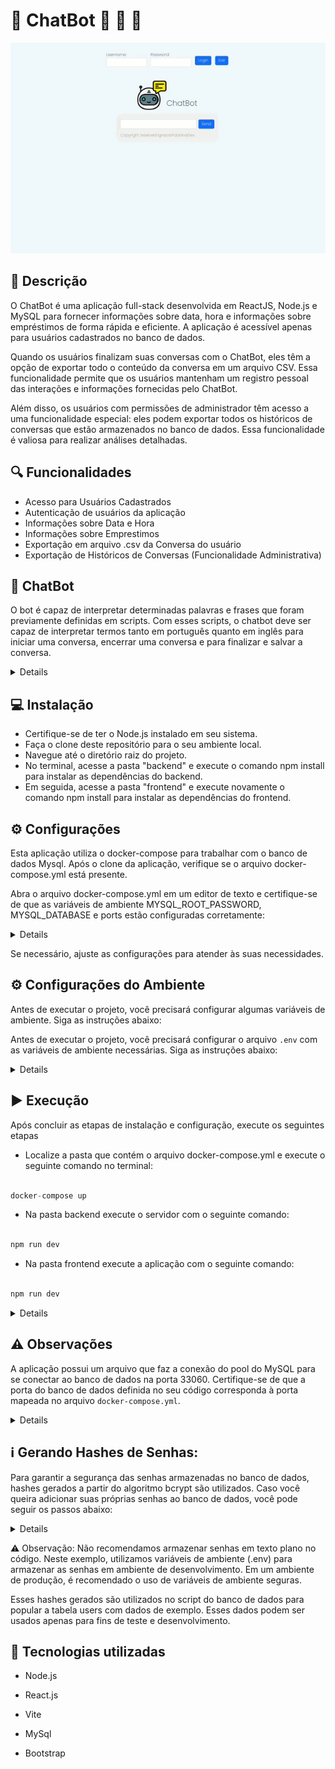 #  🤖 ChatBot  💬 💬 💬

<div align="center">
  
![Art](art.gif)

</div> 
 
##

## :memo: Descrição
<p> O ChatBot é uma aplicação full-stack desenvolvida em ReactJS, Node.js e MySQL para fornecer informações sobre data, hora e informações sobre empréstimos de forma rápida e eficiente. A aplicação é acessível apenas para usuários cadastrados no banco de dados.</p>
<p>Quando os usuários finalizam suas conversas com o ChatBot, eles têm a opção de exportar todo o conteúdo da conversa em um arquivo CSV. Essa funcionalidade permite que os usuários mantenham um registro pessoal das interações e informações fornecidas pelo ChatBot.</p>
<p>Além disso,  os usuários com permissões de administrador têm acesso a uma funcionalidade especial: eles podem exportar todos os históricos de conversas que estão armazenados no banco de dados. Essa funcionalidade é valiosa para realizar análises detalhadas.</p>

## 🔍 Funcionalidades 
- Acesso para Usuários Cadastrados
- Autenticação de usuários da aplicação
- Informações sobre Data e Hora
- Informações sobre Emprestimos
- Exportação em arquivo .csv da Conversa do usuário 
- Exportação de Históricos de Conversas (Funcionalidade Administrativa)

## 💬 ChatBot
<p>O bot é capaz de interpretar determinadas palavras e frases que foram previamente definidas em scripts. Com esses scripts, o chatbot deve ser capaz de interpretar termos tanto em português quanto em inglês para iniciar uma conversa, encerrar uma conversa e para finalizar e salvar a conversa. </p>

<details>
  
```js
//frontend/src/utils/script.js.

export const greetings = [
    "olá",
    "oi",
    "oi, tudo bem?",
    "e aí?",
    "bom dia",
    "boa tarde",
    "boa noite",
    "bom",
    "eu quero",
    "good",
    "I want",
    "hello",
    "hi",
    "hey",
    "good morning",
    "good afternoon",
    "good evening",
];

export const ends = [
    "até logo",
    "tchau",
    "até mais",
    "até breve",
    "tenha um bom dia",
    "tenha uma boa tarde",
    "tenha uma boa noite",
    "adeus",
    "goodbye",
    "bye",
    "see you later",
    "take care",
    "have a great day",
    "have a nice evening",
    "farewell",
    "obrigado",
    "obrigada",
    "muito obrigado",
    "muito obrigada",
    "agradecido",
    "agradecida",
    "thanks",
    "thank you",
    "thank you so much",
    "thanks a lot",
    "i appreciate it",
    "grateful"
];

export const toClose = [
    "não",
    "sair",
    "não quero",
    "não quero mais nada",
    "quero sair",
    "encerrar",
    "no",
    "don't",
    "exit",
    "quit"
  ];
 
```  
</details>


##  💻 Instalação
- Certifique-se de ter o Node.js instalado em seu sistema.
- Faça o clone deste repositório para o seu ambiente local.
- Navegue até o diretório raiz do projeto.
- No terminal, acesse a pasta "backend" e execute o comando npm install para instalar as dependências do backend.
- Em seguida, acesse a pasta "frontend" e execute novamente o comando npm install para instalar as dependências do frontend.

## ⚙️ Configurações
<p>Esta aplicação utiliza o docker-compose para trabalhar com o banco de dados Mysql. Após o clone da aplicação, verifique se o arquivo docker-compose.yml está presente.</> 
<p>Abra o arquivo docker-compose.yml em um editor de texto e certifique-se de que as variáveis de ambiente MYSQL_ROOT_PASSWORD, MYSQL_DATABASE e ports estão configuradas corretamente:</p>

 <details>

  ```yml
  version: '3'
  services:
    node:
      build:
        context: .
        dockerfile: ./Dockerfile
      container_name: api_chatbot
      restart: always
      working_dir: /app
      volumes:
        - ./:/app
      ports:
        - "3000:3000"
      depends_on:
        - database
    database:
      image: mysql:8.0.29
      restart: always
      environment:
        MYSQL_ROOT_PASSWORD: root
        MYSQL_DATABASE: chatbotDB
      ports:
        - "3306:3306"
      volumes:
        - ./database.sql:/docker-entrypoint-initdb.d/database.sql

  ```
  
 </details> 
 <p>Se necessário, ajuste as configurações para atender às suas necessidades.</>

## ⚙️ Configurações do Ambiente
Antes de executar o projeto, você precisará configurar algumas variáveis de ambiente. Siga as instruções abaixo:

Antes de executar o projeto, você precisará configurar o arquivo `.env` com as variáveis de ambiente necessárias. Siga as instruções abaixo:

<details>

1. Crie um arquivo chamado `.env` na raiz do projeto.

2. Abra o arquivo `.env` em um editor de texto.

3. Preencha as variáveis de ambiente com as informações necessárias. Abaixo estão as variáveis necessárias e uma breve explicação de cada uma:

```dotenv
# Configurações do banco de dados MySQL
MYSQL_HOST=localhost
MYSQL_USER=root
MYSQL_PASSWORD=root
MYSQL_PORT=33060

# Chave secreta para geração dos tokens JWT
JWT_SECRET=chatbot

# Senhas dos usuários (substitua pelas senhas reais)
USER1_PASSWORD=password1
USER2_PASSWORD=password2
USER3_PASSWORD=password3
ADMIN1_PASSWORD=password
   ```
⚠️ Observação: Lembrando que essas variáveis estão com valores genéricos, servindo apenas de exemplo. Para garantir maior segurança, substitua-os por valores reais e complexos.

4. Salve o arquivo `.env`.

</details>

## ▶️ Execução
  <p>Após concluir as etapas de instalação e configuração, execute os seguintes etapas</p>
  
  - Localize a pasta que contém o arquivo docker-compose.yml e execute o seguinte comando no terminal:
  
  ```js
  
docker-compose up

```

- Na pasta backend execute o servidor com o seguinte comando:
```js
  
npm run dev

```

- Na pasta frontend execute a aplicação com o seguinte comando:

```js

npm run dev

```

<details>

⚠️ Observação: Caso você faça alguma modificação significativa nos arquivos de configuração do Docker Compose ou no script do banco de dados database.sql, e deseje reconstruir os contêineres do zero, execute o seguinte comando:

```js

docker-compose down && docker-compose up -d

```

</details>

## ⚠️ Observações

A aplicação possui um arquivo que faz a conexão do pool do MySQL para se conectar ao banco de dados na porta 33060. Certifique-se de que a porta do banco de dados definida no seu código corresponda à porta mapeada no arquivo `docker-compose.yml`.

<details> 

  ```javascript
require('dotenv').config();
const mysql = require('mysql2/promise');

const connection = mysql.createPool({
  host: process.env.MYSQL_HOST,
  port: process.env.MYSQL_PORT,
  user: process.env.MYSQL_USER,
  password: process.env.MYSQL_PASSWORD,
  database: 'chatbotDB',
  waitForConnections: true,
  connectionLimit: 10,
  queueLimit: 0,
});

module.exports = connection;
```
⚠️ Observação: Os valores das variáveis MYSQL_HOST, MYSQL_PORT, MYSQL_USER e MYSQL_PASSWORD são lidos das variáveis de ambiente definidas no arquivo .env. Certifique-se de configurar corretamente essas variáveis no arquivo .env para que a conexão com o banco de dados funcione corretamente.

</details> 

## ℹ️ Gerando Hashes de Senhas:
Para garantir a segurança das senhas armazenadas no banco de dados,  hashes gerados a partir do algoritmo bcrypt são utilizados. Caso você queira adicionar suas próprias senhas ao banco de dados, você pode seguir os passos abaixo:

<details> 

Após clonar o projeto, navegue até a pasta onde se encontra o arquivo `generatePasswordHashes.js`. Neste arquivo, você encontrará as variáveis `password1`, `password2` e `password3`, que estão definidas como variáveis de ambiente. Você pode substituir os valores dessas variáveis pelas suas próprias senhas:

```javascript
require('dotenv').config();
const bcrypt = require('bcrypt');

const password1 = process.env.USER1_PASSWORD;
const password2 = process.env.USER2_PASSWORD;
const password3 = process.env.USER3_PASSWORD;

const hash1 = bcrypt.hashSync(password1, 10);
const hash2 = bcrypt.hashSync(password2, 10);
const hash3 = bcrypt.hashSync(password3, 10);

console.log(`Hash1: ${hash1}`); 
console.log(`Hash2: ${hash2}`); 
console.log(`Hash3: ${hash3}`); 

```
Após definir as suas senhas nas variáveis correspondentes, execute o arquivo generatePasswordHashes.js para gerar os hashes das senhas. No terminal, dentro da pasta que contém o arquivo generatePasswordHashes.js, execute o seguinte comando:

```bash
node generatePasswordHashes.js
```
Os hashes das senhas serão exibidos no console, como no exemplo abaixo:

```bash
Hash1: $2b$10$2JAtiAEqzFW3j2Ag0U9zx.XWd.TjDvwsDxwDzfoXMX04T7C96nt1i
Hash2: $2b$10$iRsd4wimn60KAspOawbi5uAD9cQce7CI8W5XKF1mAlJLoI/La5dfy
Hash3: $2b$10$EJ7jXstWEw9fA3kK6bd/e.KFiWc5w1FYHrxpSMTvUucUWp1IuNfwy
```
Com os hashes gerados, você pode copiá-los e inseri-los no script do banco de dados database.sql, substituindo os valores correspondentes às senhas existentes no INSERT INTO da tabela users. Substitua 'SEU_HASH_1', 'SEU_HASH_2' e 'SEU_HASH_3' pelos hashes gerados para as suas senhas.

```bash

-- database.sql

-- Resto do script...

INSERT INTO users (username, password, role) VALUES
  ('user1', 'SEU_HASH_1', 'admin'),
  ('user2', 'SEU_HASH_2', 'user'),
  ('user3', 'SEU_HASH_3', 'user');

```
</details> 

⚠️ Observação: Não recomendamos armazenar senhas em texto plano no código. Neste exemplo, utilizamos variáveis de ambiente (.env) para armazenar as senhas em ambiente de desenvolvimento. Em um ambiente de produção, é recomendado o uso de variáveis de ambiente seguras.

Esses hashes gerados são utilizados no script do banco de dados para popular a tabela users com dados de exemplo. Esses dados podem ser usados apenas para fins de teste e desenvolvimento.


## :wrench: Tecnologias utilizadas

- Node.js

- React.js

- Vite

- MySql

- Bootstrap


